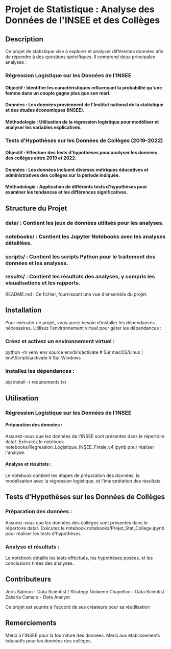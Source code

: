 # Projet de Statistique : Analyse des Données de l'INSEE et des Collèges
## Description
Ce projet de statistique vise à explorer et analyser différentes données afin de répondre à des questions spécifiques. Il comprend deux principales analyses :

### Régression Logistique sur les Données de l'INSEE

#### Objectif : Identifier les caractéristiques influençant la probabilité qu'une femme dans un couple gagne plus que son mari.
#### Données : Les données proviennent de l'Institut national de la statistique et des études économiques (INSEE).
#### Méthodologie : Utilisation de la régression logistique pour modéliser et analyser les variables explicatives.

### Tests d'Hypothèses sur les Données de Collèges (2019-2022)

#### Objectif : Effectuer des tests d'hypothèses pour analyser les données des collèges entre 2019 et 2022.
#### Données : Les données incluent diverses métriques éducatives et administratives des collèges sur la période indiquée.
#### Méthodologie : Application de différents tests d'hypothèses pour examiner les tendances et les différences significatives.

## Structure du Projet
### data/ : Contient les jeux de données utilisés pour les analyses.
### notebooks/ : Contient les Jupyter Notebooks avec les analyses détaillées.
### scripts/ : Contient les scripts Python pour le traitement des données et les analyses.
### results/ : Contient les résultats des analyses, y compris les visualisations et les rapports.
README.md : Ce fichier, fournissant une vue d'ensemble du projet.

## Installation
Pour exécuter ce projet, vous aurez besoin d'installer les dépendances nécessaires. Utilisez l'environnement virtuel pour gérer les dépendances :

### Créez et activez un environnement virtuel :
python -m venv env
source env/bin/activate  # Sur macOS/Linux
 | env\Scripts\activate  # Sur Windows

### Installez les dépendances :
pip install -r requirements.txt

## Utilisation
### Régression Logistique sur les Données de l'INSEE

#### Préparation des données :
Assurez-vous que les données de l'INSEE sont présentes dans le répertoire data/.
Exécutez le notebook notebooks/Regression_Logistique_INSEE_Finale_v4.ipynb pour réaliser l'analyse.

#### Analyse et résultats :
Le notebook contient les étapes de préparation des données, la modélisation avec la régression logistique, et l'interprétation des résultats.

## Tests d'Hypothèses sur les Données de Collèges

### Préparation des données :
Assurez-vous que les données des collèges sont présentes dans le répertoire data/.
Exécutez le notebook notebooks/Projet_Stat_College.ipynb pour réaliser les tests d'hypothèses.
### Analyse et résultats :
Le notebook détaille les tests effectués, les hypothèses posées, et les conclusions tirées des analyses.

## Contributeurs
Joris Salmon - Data Scientist / Strategy
Nolwenn Chapellon - Data Scientist
Zakaria Camara - Data Analyst

Ce projet est soumis à l'accord de ses créateurs pour sa réutilisation

## Remerciements
Merci à l'INSEE pour la fourniture des données.
Merci aux établissements éducatifs pour les données des collèges.
